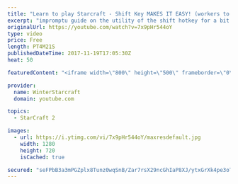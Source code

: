 ```yaml
---
title: "Learn to play Starcraft - Shift Key MAKES IT EASY! (workers to gas, waypoints, ctrl grps, moving)"
excerpt: "impromptu guide on the utility of the shift hotkey for a bit of everything"
originalUrl: https://youtube.com/watch?v=7x9pHr544oY
type: video
price: Free
length: PT4M21S
publishedDateTime: 2017-11-19T17:05:30Z
heat: 50

featuredContent: "<iframe width=\"800\" height=\"500\" frameborder=\"0\" src=\"https://www.youtube.com/embed/7x9pHr544oY\" allow=\"accelerometer; autoplay; encrypted-media; gyroscope; picture-in-picture\" allowfullscreen></iframe>"

provider:
  name: WinterStarcraft
  domain: youtube.com

topics:
  - StarCraft 2

images:
  - url: https://i.ytimg.com/vi/7x9pHr544oY/maxresdefault.jpg
    width: 1280
    height: 720
    isCached: true

secured: "seFPbB3a3mPGZplx8Tunz0wqSnB/Zar7rsX29ncGhIaP8XJ/ytxGrXk4pe3oT9eNqEJiBmtL1OV5GdZV8xwgKhUBbq9Tc8df87H5cpJPcjo7S6j9n+cDNlGEPA1AiSLufW8Awj2pqAKVnxTRuvEYoDoNG55DS5e22Dd74s921fs5SbpTqo0r1jpCEQdoyrFmwZ2mSpEUtt5qJ7xoftUKi3V/sxU1CpA9/woSDhstl6FcEGKoRZgl3QGvugJ0JEMyWB61clvvf+5sjO75zL5wfiicNNUuCaJ+zQ9GhsevhGEM7pQKM+96dKiBMEgUgnFJj5Xr0pzgiZeBlJiobsCCUHDwrexaCeUIbZqhTetOwgkxI/TcO4u/qO7LekqmXhoVOaCSw7GQDjMNQphONCx0NwH5trqwKz0TjDMrYOOBg9A=;0JLYvMPZEeloF/QFhPBKcQ=="
---
```


